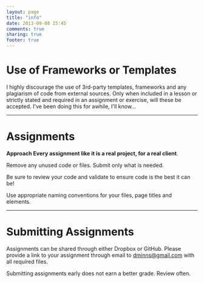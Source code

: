 ```yaml
---
layout: page
title: "info"
date: 2013-09-08 15:45
comments: true
sharing: true
footer: true
---
```


Use of Frameworks or Templates
=========
I highly discourage the use of 3rd-party templates, frameworks and any plagiarism of code from external sources. Only when included in a lesson or strictly stated and required in an assignment or exercise, will these be accepted. I've been doing this for awhile, I'll know…
___
Assignments
===========
__Approach Every assignment like it is a real project, for a real client__.

Remove any unused code or files. Submit only what is needed.

Be sure to review your code and validate to ensure code is the best it can be!

Use appropriate naming conventions for your files, page titles and elements.

___
Submitting Assignments
===========
Assignments can be shared through either Dropbox or GitHub. Please provide a link to your assignment through email to [dminns@gmail.com](mailto:dminns@gmail.com) with all required files.

Submitting assignments early does not earn a better grade. Review often.











